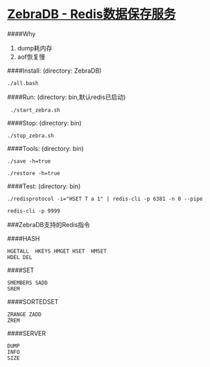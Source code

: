 [ZebraDB - Redis数据保存服务](https://bitbucket.org/ivanzt/zebradb)
===========================

####Why
1. dump耗内存
2. aof恢复慢

####Install: (directory: ZebraDB)
```
./all.bash
```
####Run: (directory: bin,默认redis已启动)
```
 ./start_zebra.sh 
```
####Stop: (directory: bin)
```
./stop_zebra.sh
```
####Tools: (directory: bin)
```
./save -h=true
```
```
./restore -h=true
```
####Test: (directory: bin)
```
./redisprotocol -i="HSET T a 1" | redis-cli -p 6381 -n 0 --pipe
```
```
redis-cli -p 9999
```
###ZebraDB支持的Redis指令

####HASH
```
HGETALL  HKEYS HMGET HSET  HMSET
HDEL DEL
```
####SET
```
SMEMBERS SADD
SREM
```
####SORTEDSET
```
ZRANGE ZADD
ZREM
```
####SERVER
```
DUMP
INFO
SIZE
```